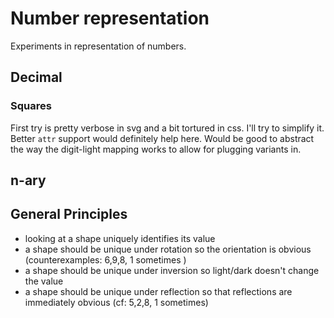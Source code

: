 Number representation
=====================

Experiments in representation of numbers.


Decimal
-------

### Squares
First try is pretty verbose in svg and a bit tortured in css.
I'll try to simplify it.
Better `attr` support would definitely help here.
Would be good to abstract the way the digit-light mapping works to allow for plugging variants in.


n-ary
-----





General Principles
------------------
* looking at a shape uniquely identifies its value
* a shape should be unique under rotation so the orientation is obvious (counterexamples: 6,9,8, 1 sometimes )
* a shape should be unique under inversion so light/dark doesn't change the value
* a shape should be unique under reflection so that reflections are immediately obvious (cf: 5,2,8, 1 sometimes)

